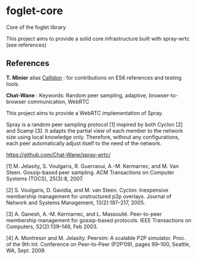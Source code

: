 # foglet-core
Core of the foglet library

This project aims to provide a solid core infrastructure built with spray-wrtc (see references)

## References

**T. Minier** alias [Callidon](https://github.com/Callidon) :  for contributions on ES6 references and testing tools.

**Chat-Wane** :
Keywords: Random peer sampling, adaptive, browser-to-browser communication, WebRTC

This project aims to provide a WebRTC implementation of Spray.

Spray is a random peer sampling protocol [1] inspired by both Cyclon [2] and Scamp [3]. It adapts the partial view of each member to the network size using local knowledge only. Therefore, without any configurations, each peer automatically adjust itself to the need of the network.

https://github.com/Chat-Wane/spray-wrtc/

[1] M. Jelasity, S. Voulgaris, R. Guerraoui, A.-M. Kermarrec, and M. Van Steen. Gossip-based peer sampling. ACM Transactions on Computer Systems (TOCS), 25(3):8, 2007.

[2] S. Voulgaris, D. Gavidia, and M. van Steen. Cyclon: Inexpensive membership management for unstructured p2p overlays. Journal of Network and Systems Management, 13(2):197–217, 2005.

[3] A. Ganesh, A.-M. Kermarrec, and L. Massoulié. Peer-to-peer membership management for gossip-based protocols. IEEE Transactions on Computers, 52(2):139–149, Feb 2003.

[4] A. Montresor and M. Jelasity. Peersim: A scalable P2P simulator. Proc. of the 9th Int. Conference on Peer-to-Peer (P2P’09), pages 99–100, Seattle, WA, Sept. 2009.
